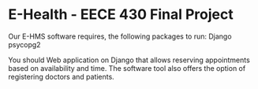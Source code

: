 # E-Health - EECE 430 Final Project

Our E-HMS software requires, the following packages to run:
Django
psycopg2

You should 
Web application on Django that allows reserving appointments based on availability and time. The software tool also offers the option of registering doctors and patients.
